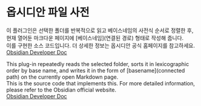 # 옵시디안 파일 사전
이 플러그인은 선택한 폴더를 반복적으로 읽고 베이스네임의 사전식 순서로 정렬한 후, 현재 열어둔 마크다운 페이지에 \[베이스네임\](연결된 경로) 형태로 작성해 줍니다.<br>
이를 구현한 소스 코드입니다. 더 상세한 정보는 옵시디안 공식 홈페이지를 참고하세요.<br>
<a href src="https://docs.obsidian.md/Home">Obsidian Developer Doc</a>

This plug-in repeatedly reads the selected folder, sorts it in lexicographic order by base name, and writes it in the form of \[basename\](connected path) on the currently open Markdown page.<br>
This is the source code that implements this. For more detailed information, please refer to the Obsidian official website.<br>
<a href src="https://docs.obsidian.md/Home">Obsidian Developer Doc</a>
